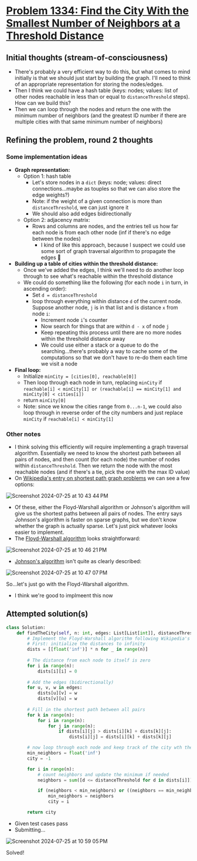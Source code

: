 # [Problem 1334: Find the City With the Smallest Number of Neighbors at a Threshold Distance](https://leetcode.com/problems/find-the-city-with-the-smallest-number-of-neighbors-at-a-threshold-distance/description/?envType=daily-question)

## Initial thoughts (stream-of-consciousness)
- There's probably a very efficient way to do this, but what comes to mind initially is that we should just start by building the graph.  I'll need to think of an appropriate representation for storing the nodes/edges.
- Then I think we could have a hash table (keys: nodes; values: list of other nodes reachable in less than or equal to `distanceThreshold` steps).  How can we build this?
- Then we can loop through the nodes and return the one with the minimum number of neighbors (and the greatest ID number if there are multiple cities with that same minimum number of neighbors)

## Refining the problem, round 2 thoughts

### Some implementation ideas
- **Graph representation:**
    - Option 1: hash table
        - Let's store nodes in a `dict` (keys: node; values: direct connections...maybe as touples so that we can also store the edge weights?)
        - Note: if the weight of a given connection is more than `distanceThreshold`, we can just ignore it
        - We should also add edges bidirectionally
    - Option 2: adjacency matrix:
        - Rows and columns are nodes, and the entries tell us how far each node is from each other node (inf if there's no edge between the nodes)
            - I kind of like this approach, because I suspect we could use some sort of graph traversal algorithm to propagate the edges 🤔
- **Building up a table of cities within the threshold distance:**
    - Once we've added the edges, I think we'll need to do another loop through to see what's reachable within the threshold distance
    - We could do something like the following (for each node `i` in turn, in ascending order):
        - Set `d = distanceThreshold`
        - loop through everything within distance `d` of the current node.  Suppose another node, `j` is in that list and is distance `x` from node `i`:
            - Increment node `i`'s counter
            - Now search for things that are within `d - x` of node `j`
            - Keep repeating this process until there are no more nodes within the threshold distance away
            - We could use either a stack or a queue to do the searching...there's probably a way to cache some of the computations so that we don't have to re-do them each time we visit a node
- **Final loop:**
    - Initialize `minCity = [cities[0], reachable[0]]`
    - Then loop through each node in turn, replacing `minCity` if `reachable[i] < minCity[1] or (reachable[i] == minCity[1] and minCity[0] < cities[i])`
    - return `minCity[0]`
    - Note: since we know the cities range from `0...n-1`, we could also loop through in reverse order of the city numbers and just replace `minCity` if `reachable[i] < minCity[1]`

### Other notes
- I think solving this efficiently will require implementing a graph traversal algorithm.  Essentially we need to know the shortest path between all pairs of nodes, and then count (for each node) the number of nodes within `distanceThreshold`.  Then we return the node with the most reachable nodes (and if there's a tie, pick the one with the max ID value)
- On [Wikipedia's entry on shortest path graph problems](https://en.wikipedia.org/wiki/Shortest_path_problem) we can see a few options:

![Screenshot 2024-07-25 at 10 43 44 PM](https://github.com/user-attachments/assets/894ed832-b1d2-4118-85a7-a752700c4aea)
- Of these, either the Floyd-Warshall algorithm or Johnson's algorithm will give us the shortest paths between all pairs of nodes.  The entry says Johnson's algorithm is faster on sparse graphs, but we don't know whether the graph is actually sparse.  Let's just pick whatever looks easier to implement.
- The [Floyd-Warshall algorithm](https://en.wikipedia.org/wiki/Floyd%E2%80%93Warshall_algorithm) looks straightforward:

![Screenshot 2024-07-25 at 10 46 21 PM](https://github.com/user-attachments/assets/6ae7c96b-ba02-4a04-956d-db28c3652cc5)

- [Johnson's algorithm](https://en.wikipedia.org/wiki/Johnson%27s_algorithm) isn't quite as clearly described:

![Screenshot 2024-07-25 at 10 47 07 PM](https://github.com/user-attachments/assets/8ffade42-0d62-4216-bb0d-b4ebd0f6289b)

So...let's just go with the Floyd-Warshall algorithm.
- I think we're good to implmeent this now


## Attempted solution(s)
```python
class Solution:
    def findTheCity(self, n: int, edges: List[List[int]], distanceThreshold: int) -> int:
        # Implement the Floyd-Warshall algorithm following Wikipedia's pseudocode...
        # First: initialize the distances to infinity
        dists = [[float('inf')] * n for _ in range(n)]
        
        # The distance from each node to itself is zero
        for i in range(n):
            dists[i][i] = 0
        
        # Add the edges (bidirectionally)
        for u, v, w in edges:
            dists[u][v] = w
            dists[v][u] = w
        
        # Fill in the shortest path between all pairs
        for k in range(n):
            for i in range(n):
                for j in range(n):
                    if dists[i][j] > dists[i][k] + dists[k][j]:
                        dists[i][j] = dists[i][k] + dists[k][j]

        # now loop through each node and keep track of the city wth the minimum number of neighbors (and max ID, of those)
        min_neighbors = float('inf')
        city = -1

        for i in range(n):
            # count neighbors and update the minimum if needed
            neighbors = sum([d <= distanceThreshold for d in dists[i]])

            if (neighbors < min_neighbors) or ((neighbors == min_neighbors) and (i > city)):
                min_neighbors = neighbors
                city = i

        return city
```
- Given test cases pass
- Submitting...

![Screenshot 2024-07-25 at 10 59 05 PM](https://github.com/user-attachments/assets/ca8088b1-f988-4fed-80a0-08a8970e6d17)

Solved!
